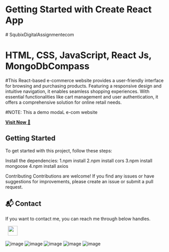# Getting Started with Create React App


 
 #   S q u b i x D i g i t a l A s s i g n m e n t e c o m 
 
# HTML, CSS, JavaScript, React Js, MongoDbCompass

 #This React-based e-commerce website provides a user-friendly interface for browsing and purchasing products. Featuring a responsive design and intuitive navigation, it enables seamless shopping experiences. With essential functionalities like cart management and user authentication, it offers a comprehensive solution for online retail needs.

#NOTE: This a demo modaL e-com website

<a href="https://ecomsq.netlify.app/" target="_blank">**Visit Now** 🚀</a>

## Getting Started

To get started with this project, follow these steps:

Install the dependencies:
  1.npm install
2.npm install cors
3.npm install mongoose
4.npm install axios


Contributing
Contributions are welcome! If you find any issues or have suggestions for improvements, please create an issue or submit a pull request.


<h2>📬 Contact</h2>

If you want to contact me, you can reach me through below handles.

&nbsp;&nbsp;<a href="https://www.linkedin.com/in/chiranjeebmohanta/"><img src="https://www.felberpr.com/wp-content/uploads/linkedin-logo.png" width="30"></img></a>



![image](https://res.cloudinary.com/dgiuuuy5n/image/upload/v1711678583/Screenshot_181_glzfhj.png)
![image](https://res.cloudinary.com/dgiuuuy5n/image/upload/v1711678583/Screenshot_180_ymxita.png)
![image](https://res.cloudinary.com/dgiuuuy5n/image/upload/v1711678583/Screenshot_182_wvffbj.png)
![image](https://res.cloudinary.com/dgiuuuy5n/image/upload/v1711678583/Screenshot_183_nl5grj.png)
![image](https://res.cloudinary.com/dgiuuuy5n/image/upload/v1711678586/Screenshot_184_qndxyn.png)
